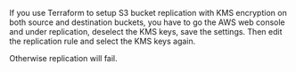 If you use Terraform to setup S3 bucket replication with KMS encryption on both source and destination buckets, you have to go the AWS web console and under replication, deselect the KMS keys, save the settings. Then edit the replication rule and select the KMS keys again.

Otherwise replication will fail.
